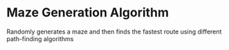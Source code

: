 # Maze Generation Algorithm
 Randomly generates a maze and then finds the fastest route using different path-finding algorithms
